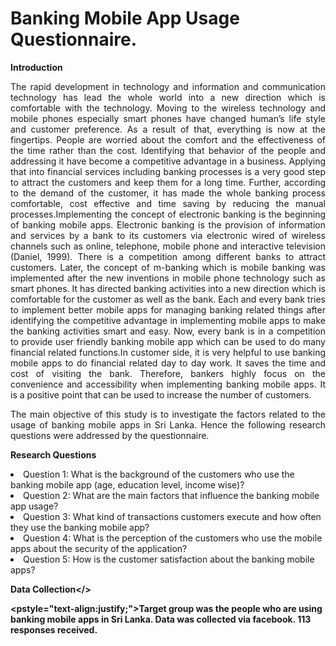 # Banking Mobile App Usage Questionnaire.

<b>Introduction</b>

<p style="text-align:justify;">The rapid development in technology and information and communication technology has lead the whole world into a new direction which is comfortable with the technology. Moving to the wireless technology and mobile phones especially smart phones have changed human’s life style and customer preference. As a result of that, everything is now at the fingertips. People are worried about the comfort and the effectiveness of the time rather than the cost. Identifying that behavior of the people and addressing it have become a competitive advantage in a business. Applying that into financial services including banking processes is a very good step to attract the customers and keep them for a long time. Further, according to the demand of the customer, it has made the whole banking process comfortable, cost effective and time saving by reducing the manual processes.Implementing the concept of electronic banking is the beginning of banking mobile apps. Electronic banking is the provision of information and services by a bank to its customers via electronic wired of wireless channels such as online, telephone, mobile phone and interactive television (Daniel, 1999). There is a competition among different banks to attract customers. Later, the concept of m-banking which is mobile banking was implemented after the new inventions in mobile phone technology such as smart phones. It has directed banking activities into a new direction which is comfortable for the customer as well as the bank. Each and every bank tries to implement better mobile apps for managing banking related things after identifying the competitive advantage in implementing mobile apps to make the banking activities smart and easy. Now, every bank is in a competition to provide user friendly banking mobile app which can be used to do many financial related functions.In customer side, it is very helpful to use banking mobile apps to do financial related day to day work. It saves the time and cost of visiting the bank. Therefore, bankers highly focus on the convenience and accessibility when implementing banking mobile apps. It is a positive point that can be used to increase the number of customers.
  
<Objective>

<p style="text-align:justify;">The main objective of this study is to investigate the factors related to the usage of banking mobile apps in Sri Lanka. Hence the following research questions were addressed by the questionnaire.</p>

<b>Research Questions</b>

<li>Question 1: What is the background of the customers who use the banking mobile app (age, education level, income wise)?</li>
<li>Question 2: What are the main factors that influence the banking mobile app usage?</li>
<li>Question 3: What kind of transactions customers execute and how often they use the banking mobile app?</li>
<li>Question 4: What is the perception of the customers who use the mobile apps about the security of the application?</li>
<li>Question 5: How is the customer satisfaction about the banking mobile apps?</li>

<b>Data Collection</>

<pstyle="text-align:justify;">Target group was the people who are using banking mobile apps in Sri Lanka. Data was collected via facebook. 113 responses received.</p>

